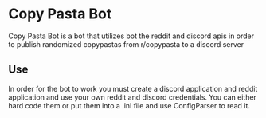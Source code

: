 # Copy Pasta Bot
Copy Pasta Bot is a bot that utilizes bot the reddit and discord apis in order to publish randomized copypastas from r/copypasta to a discord server

## Use
In order for the bot to work you must create a discord application and reddit application and use your own reddit and discord credentials. You can either hard code them or put them into a .ini file and use ConfigParser to read it.

